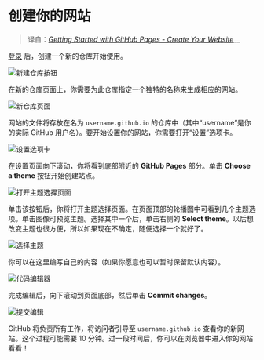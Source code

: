 # 创建你的网站

> 译自：[_Getting Started with GitHub Pages - Create Your Website_](https://guides.github.com/features/pages/#setup)\_\_

[登录](https://github.com/login) 后，创建一个新的仓库开始使用。

![&#x65B0;&#x5EFA;&#x4ED3;&#x5E93;&#x6309;&#x94AE;](https://guides.github.com/features/pages/create-new-repo-button.png)

在新的仓库页面上，你需要为此仓库指定一个独特的名称来生成相应的网站。

![&#x65B0;&#x4ED3;&#x5E93;&#x9875;&#x9762;](https://guides.github.com/features/pages/create-new-repo-screen.png)

网站的文件将存放在名为 `username.github.io` 的仓库中（其中“username”是你的实际 GitHub 用户名）。要开始设置你的网站，你需要打开“设置”选项卡。

![&#x8BBE;&#x7F6E;&#x9009;&#x9879;&#x5361;](https://guides.github.com/features/pages/repo-settings.png)

在设置页面向下滚动，你将看到底部附近的 **GitHub Pages** 部分。单击 **Choose a theme** 按钮开始创建站点。

![&#x6253;&#x5F00;&#x4E3B;&#x9898;&#x9009;&#x62E9;&#x9875;&#x9762;](https://guides.github.com/features/pages/launch-theme-chooser.png)

单击该按钮后，你将打开主题选择页面。在页面顶部的轮播图中可看到几个主题选项。单击图像可预览主题。选择其中一个后，单击右侧的 **Select theme**。以后想改变主题也很方便，所以如果现在不确定，随便选择一个就好了。 

![&#x9009;&#x62E9;&#x4E3B;&#x9898;](https://guides.github.com/features/pages/theme-chooser.png)

你可以在这里编写自己的内容（如果你愿意也可以暂时保留默认内容）。

![&#x4EE3;&#x7801;&#x7F16;&#x8F91;&#x5668;](https://guides.github.com/features/pages/code-editor.png)

完成编辑后，向下滚动到页面底部，然后单击 **Commit changes**。

![&#x63D0;&#x4EA4;&#x7F16;&#x8F91;](https://guides.github.com/features/pages/commit-edits.png)

GitHub 将负责所有工作，将访问者引导至 `username.github.io` 查看你的新网站。这个过程可能需要 10 分钟。过一段时间后，你可以在浏览器中进入你的网站看看！

